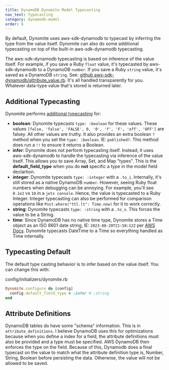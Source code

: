 ```yaml
---
title: DynamoDB Dynomite Model Typecasting
nav_text: Typecasting
category: dynamodb-model
order: 6
---
```


By default, Dynomite uses aws-sdk-dynamodb to typecast by inferring the type from the value itself. Dynomite can also do some additional typecasting on top of the built-in aws-sdk-dynamodb typecasting.

The aws-sdk-dynamodb typecasting is based on inference of the value itself. For example, if you save a Ruby `float` value, it's typecasted by aws-sdk-dynamodb to a DynamoDB `number`. If you save a Ruby `string` value, it's saved as a DynamoDB `string`. See: [github aws-sdk-dynamodb/attribute_value.rb](https://github.com/aws/aws-sdk-ruby/blob/b5aa04a64aaa273b2528a0bdd097273077984d7c/gems/aws-sdk-dynamodb/lib/aws-sdk-dynamodb/attribute_value.rb#L17-L57). It's all handled transparently for you. Whatever data-type value that's stored is returned later.

## Additional Typecasting

Dynomite performs [additional typecasting](https://github.com/boltops-tools/dynomite/blob/master/lib/dynomite/item/typecaster.rb) for:

* **boolean**: Dynomite typecasts `type: :boolean` for these values. These values `[false, 'false', 'FALSE', 0, '0', 'f', 'F', 'off', 'OFF']` are falsey. All other values are truthy. It also provides an extra boolean `?` method when you set the `type: :boolean`. IE: `published?`. This method does run a `!!` to ensure it returns a Boolean.
* **infer**: Dynomite does not perform typecasting itself. Instead, it uses aws-sdk-dynamodb to handle the typecasting via inference of the value itself. This allows you to save Array, Set, and Map "types". This is the **default_field_type** when you do **not** specific a type in the model field declartion.
* **integer**: Dynomite typecasts `type: :integer` with a `.to_i`. Internally, it's still stored as a native DynamoDB `number`. However, seeing Ruby float numbers when debugging can be annoying. For example, you'll see `0.1e2` vs `10` in a `jets console`. Hence, the value is typecasted to a Ruby Integer. Integer typecasting can also be performed for comparison operations like `Post.where("ttl.lt": Time.now)` for it to work correctly.
* **string**: Dynomite typecasts `type: :string` with a `.to_s`. This forces the value to be a String.
* **time**: Since DynamoDB has no native time type, Dynomite stores a Time object as an ISO 8601 date string, IE: `2023-08-20T21:58:12Z` per [AWS Docs](https://docs.aws.amazon.com/amazondynamodb/latest/developerguide/HowItWorks.NamingRulesDataTypes.html#HowItWorks.DataTypes). Dynomite typecasts DateTime to a Time so everything handled as Time internally.

## Typecasting Default

The default type casting behavior is to infer based on the value itself. You can change this with:

config/initializers/dynomite.rb

```ruby
Dynomite.configure do |config|
  config.default_field_type = :infer # :string
end
```

## Attribute Definitions

DynamoDB tables do have some "schema" information. This is in `attribute_definitions`. I believe DynamoDB uses this for optimizations because when you define a index for a field, the attribute definitions must also be provided and a type must be specified. AWS DynamoDB then enforces the type on the field. Because of this, Dynamodb does a final typecast on the value to match what the attribute definition type is, Number, String, Boolean before persisting the data. Otherwise, the value will not be allowed to be saved.
